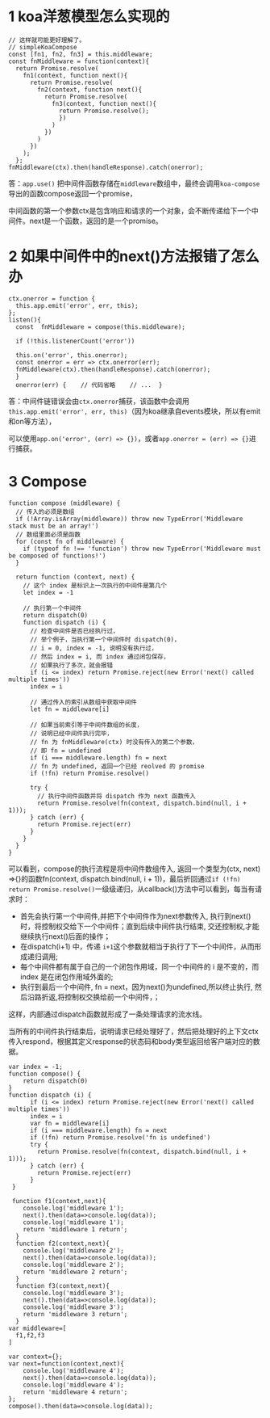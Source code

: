 # 1 koa洋葱模型怎么实现的
```
// 这样就可能更好理解了。
// simpleKoaCompose
const [fn1, fn2, fn3] = this.middleware;
const fnMiddleware = function(context){    
  return Promise.resolve(      
    fn1(context, function next(){        
      return Promise.resolve(          
        fn2(context, function next(){              
          return Promise.resolve(                  
            fn3(context, function next(){                    
              return Promise.resolve();                  
              })              
            )          
          })        
        )    
      })  
    );
  };
fnMiddleware(ctx).then(handleResponse).catch(onerror);
```
答：`app.use()` 把中间件函数存储在`middleware`数组中，最终会调用`koa-compose`导出的函数compose返回一个promise，

中间函数的第一个参数ctx是包含响应和请求的一个对象，会不断传递给下一个中间件。next是一个函数，返回的是一个promise。



# 2 如果中间件中的next()方法报错了怎么办

```
ctx.onerror = function {  
  this.app.emit('error', err, this);
};  
listen(){    
  const  fnMiddleware = compose(this.middleware);  
  
  if (!this.listenerCount('error')) 
  
  this.on('error', this.onerror);    
  const onerror = err => ctx.onerror(err);    
  fnMiddleware(ctx).then(handleResponse).catch(onerror);  
  }  
  onerror(err) {    // 代码省略    // ...  }
```
答：中间件链错误会由`ctx.onerror`捕获，该函数中会调用`this.app.emit('error', err, this)`（因为koa继承自events模块，所以有emit和on等方法），

可以使用`app.on('error', (err) => {})`，或者`app.onerror = (err) => {}`进行捕获。



# 3 Compose

```
function compose (middleware) {
  // 传入的必须是数组
  if (!Array.isArray(middleware)) throw new TypeError('Middleware stack must be an array!')
  // 数组里面必须是函数
  for (const fn of middleware) {
    if (typeof fn !== 'function') throw new TypeError('Middleware must be composed of functions!')
  }

  return function (context, next) {
    // 这个 index 是标识上一次执行的中间件是第几个
    let index = -1
    
    // 执行第一个中间件
    return dispatch(0)
    function dispatch (i) {
      // 检查中间件是否已经执行过，
      // 举个例子，当执行第一个中间件时 dispatch(0)，
      // i = 0, index = -1, 说明没有执行过，
      // 然后 index = i, 而 index 通过闭包保存，
      // 如果执行了多次，就会报错
      if (i <= index) return Promise.reject(new Error('next() called multiple times'))
      index = i
      
      // 通过传入的索引从数组中获取中间件
      let fn = middleware[i]
      
      // 如果当前索引等于中间件数组的长度，
      // 说明已经中间件执行完毕，
      // fn 为 fnMiddleware(ctx) 时没有传入的第二个参数，
      // 即 fn = undefined
      if (i === middleware.length) fn = next
      // fn 为 undefined, 返回一个已经 reolved 的 promise
      if (!fn) return Promise.resolve()
      
      try {
        // 执行中间件函数并将 dispatch 作为 next 函数传入
        return Promise.resolve(fn(context, dispatch.bind(null, i + 1)));
      } catch (err) {
        return Promise.reject(err)
      }
    }
  }
}
```

可以看到，compose的执行流程是将中间件数组传入,  返回一个类型为(ctx, next) =>{}的函数fn(context, dispatch.bind(null, i + 1))，最后折回通过`if (!fn) return Promise.resolve()`一级级递归，从callback()方法中可以看到，每当有请求时：

- 首先会执行第一个中间件,并把下个中间件作为next参数传入, 执行到next()时，将控制权交给下一个中间件；直到后续中间件执行结束, 交还控制权,才能继续执行next()后面的操作；
- 在dispatch(i+1) 中，传递 `i+1`这个参数就相当于执行了下一个中间件，从而形成递归调用;
- 每个中间件都有属于自己的一个闭包作用域，同一个中间件的 i 是不变的，而 index 是在闭包作用域外面的;
- 执行到最后一个中间件, fn = next，因为next()为undefined,所以终止执行, 然后沿路折返,将控制权交换给前一个中间件，；

这样，内部通过dispatch函数就形成了一条处理请求的流水线。

当所有的中间件执行结束后，说明请求已经处理好了，然后把处理好的上下文ctx传入respond，根据其定义response的状态码和body类型返回给客户端对应的数据。



```
var index = -1;
function compose() {
    return dispatch(0)
}
function dispatch (i) {
      if (i <= index) return Promise.reject(new Error('next() called multiple times'))
      index = i
      var fn = middleware[i]
      if (i === middleware.length) fn = next
      if (!fn) return Promise.resolve('fn is undefined')
      try {
        return Promise.resolve(fn(context, dispatch.bind(null, i + 1)));
      } catch (err) {
        return Promise.reject(err)
      }
 }
 
 function f1(context,next){
    console.log('middleware 1');
    next().then(data=>console.log(data));
    console.log('middleware 1');
    return 'middleware 1 return';
  }
  function f2(context,next){
    console.log('middleware 2');
    next().then(data=>console.log(data));
    console.log('middleware 2');
    return 'middleware 2 return';
  }
  function f3(context,next){
    console.log('middleware 3');
    next().then(data=>console.log(data));
    console.log('middleware 3');
    return 'middleware 3 return';
  }
var middleware=[
  f1,f2,f3
]

var context={};
var next=function(context,next){
    console.log('middleware 4');
    next().then(data=>console.log(data));
    console.log('middleware 4');
    return 'middleware 4 return';
};
compose().then(data=>console.log(data));
```


